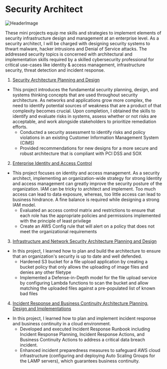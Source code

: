 # Security Architect

![HeaderImage](https://media.licdn.com/dms/image/D4E12AQFD_We6L5APAw/article-cover_image-shrink_600_2000/0/1676991484108?e=2147483647&v=beta&t=a5wr0yTmC9i5qKhityROd6TDdKmP6u1jHGsZpaRki6I)

These mini projects equip me skills and strategies to implement elements of security infrastructure design and management at an enterprise level. As a security architect, I will be charged with designing security systems to thwart malware, hacker intrusions and Denial of Service attacks. The addressed security topics is concerned with architectural and implementation skills required by a skilled cybersecurity professional for critical use-cases like identity & access management, infrastructure security, threat detection and incident response.

1. [Security Architecture Planning and Design](./security-architecture-planning-design)
- This project introduces the fundamental security planning, design, and systems thinking concepts that are used throughout security architecture. As networks and applications grow more complex, the need to identify potential sources of weakness that are a product of that complexity becomes crucial. Upon completion, I obtained the skills to identify and evaluate risks in systems, assess whether or not risks are acceptable, and work alongside stakeholders to prioritize remediation efforts.
    - Conducted a security assessment to identify risks and policy violations in an existing Customer Information Management System (CIMS)
    - Provided recommendations for new designs for a more secure and robust architecture that is compliant with PCI DSS and SOX    

2. [Enterprise Identity and Access Control](./enterprise-identity-access-control/)
- This project focuses on identity and access management. As a security architect, implementing an organization-wide strategy for strong Identity and access management can greatly improve the security posture of the organization. IAM can be tricky to architect and implement. Too much access can lead to data exposure, whereas, too little access can lead to business hindrance. A fine balance is required while designing a strong IAM model.
    - Evaluated an access control matrix and restrictions to ensure that each role has the appropriate policies and permissions implemented with the principle of least privilege
    - Create an AWS Config rule that will alert on a policy that does not meet the organizational requirements

3. [Infrastructure and Network Security Architecture Planning and Design](./infrastructure-network-security-architecture/)
- In this project, I learned how to plan and build the architecture to ensure that an organization's security is up to date and well defended.
    - Hardened S3 bucket for a file upload application by creating a bucket policy that only allows the uploading of image files and denies any other filetype 
    - Implemented a Defense-in-Depth model for the file upload service by configuring Lambda functions to scan the bucket and allow matching the uploaded files against a pre-populated list of known bad files

4. [Incident Response and Business Continuity Architecture Planning, Design and Implementations](./incident-response-business-continuity/)
- In this project, I learned how to plan and implement incident response and business continuity in a cloud environment.
    - Developed and executed Incident Response Runbook including Incident Response Planning, Incident Response Actions, and Business Continuity Actions to address a critical data breach incident.
    - Enhanced incident preparedness measures to safeguard AWS cloud infrastructure (configuring and deploying Auto Scaling Groups for the LAMP servers), which guarantees business continuity.

